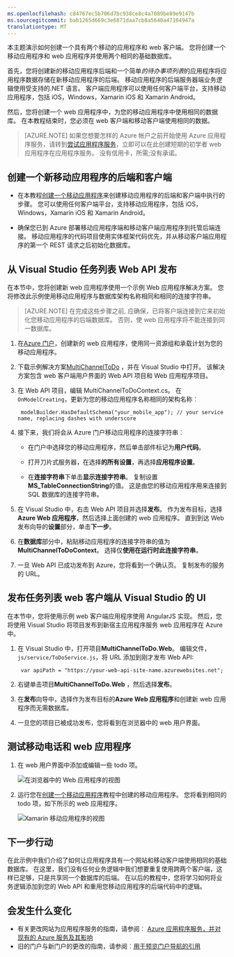 ```yaml
---
ms.openlocfilehash: c84767ec5b706d7bc938ce8c4a7089be89e9147b
ms.sourcegitcommit: bab1265d669c3e6871daa7cb8a5640a47104947a
translationtype: MT
---
```

本主题演示如何创建一个具有两个移动的应用程序和 web 客户端。 您将创建一个移动应用程序和 web 应用程序并使用两个相同的基础数据库。

首先，您将创建新的移动应用程序后端和一个简单*的待办事项列表*的应用程序将应用程序数据存储在新移动应用程序的后端。 移动应用程序的后端服务器端业务逻辑使用受支持的.NET 语言。 客户端应用程序可以使用任何客户端平台，支持移动应用程序，包括 iOS，Windows，Xamarin iOS 和 Xamarin Android。

然后，您将创建一个 web 应用程序中，为您的移动应用程序中使用相同的数据库。 在本教程结束时，您必须在 web 客户端和移动客户端使用相同的数据。

>[AZURE.NOTE] 如果您想要怎样的 Azure 帐户之前开始使用 Azure 应用程序服务，请转到[尝试应用程序服务](http://go.microsoft.com/fwlink/?LinkId=523751)，立即可以在此创建短期的初学者 web 应用程序在应用程序服务。 没有信用卡，所需;没有承诺。

## 创建一个新移动应用程序的后端和客户端

* 在本教程[创建一个移动应用程序]来创建移动应用程序的后端和客户端中执行的步骤。 您可以使用任何客户端平台，支持移动应用程序，包括 iOS，Windows，Xamarin iOS 和 Xamarin Android。

* 确保您已到 Azure 部署移动应用程序端和移动客户端应用程序到托管后端连接。 移动应用程序的代码项目使用实体框架代码优先，并从移动客户端应用程序的第一个 REST 请求之后初始化数据库。

## 从 Visual Studio 任务列表 Web API 发布

在本节中，您将创建新 web 应用程序使用一个示例 Web 应用程序解决方案。 您将修改此示例使用移动应用程序与数据库架构名称相同和相同的连接字符串。

>[AZURE.NOTE] 在完成这些步骤之前, 应确保，已将客户端连接到它来初始化您移动应用程序的后端数据库。 否则，使 web 应用程序将不能连接到同一数据库。

1. 在[Azure 门户](https://portal.azure.com/)，创建新的 web 应用程序，使用同一资源组和承载计划为您的移动应用程序。

2. 下载示例解决方案[MultiChannelToDo] ，并在 Visual Studio 中打开。 该解决方案包含 web 客户端用户界面的 Web API 项目和 Web 应用程序项目。

3. 在 Web API 项目，编辑 MultiChannelToDoContext.cs。 在`OnModelCreating`，更新为您的移动应用程序名称相同的架构名称︰

        modelBuilder.HasDefaultSchema("your_mobile_app"); // your service name, replacing dashes with underscore

4. 接下来，我们将会从 Azure 门户移动应用程序的连接字符串︰

    - 在门户中选择您的移动应用程序，然后单击部件标记为**用户代码**。

    - 打开刀片式服务器，在选择**的所有设置**，再选择**应用程序设置**。

    - 在**连接字符串**下单击**显示连接字符串**。 复制设置**MS_TableConnectionString**的值。 这是由您的移动应用程序用来连接到 SQL 数据库的连接字符串。

5. 在 Visual Studio 中，右击 Web API 项目并选择**发布**。 作为发布目标，选择**Azure Web 应用程序**，然后选择上面创建的 web 应用程序。 直到到达 Web 发布向导的**设置**部分，单击**下一步**。

6. 在**数据库**部分中，粘贴移动应用程序的连接字符串的值为**MultiChannelToDoContext**。 选择仅**使用在运行时此连接字符串**。

7. 一旦 Web API 已成功发布到 Azure，您将看到一个确认页。 复制发布的服务的 URL。

## 发布任务列表 web 客户端从 Visual Studio 的 UI

在本节中，您将使用示例 web 客户端应用程序使用 AngularJS 实现。 然后，您将使用 Visual Studio 将项目发布到新宿主应用程序服务 web 应用程序在 Azure 中。

1. 在 Visual Studio 中，打开项目**MultiChannelToDo.Web**。 编辑文件， `js/service/ToDoService.js`，将 URL 添加到刚才发布 Web API:

        var apiPath = "https://your-web-api-site-name.azurewebsites.net";

2. 右键单击项目**MultiChannelToDo.Web** ，然后选择**发布**。

3. 在**发布**向导中，选择作为发布目标的**Azure Web 应用程序**和创建新 web 应用程序而无需数据库。

4. 一旦您的项目已被成功发布，您将看到在浏览器中的 web 用户界面。

## 测试移动电话和 web 应用程序

1. 在 web 用户界面中添加或编辑一些 todo 项。

    ![在浏览器中的 Web 应用程序的视图](./media/app-service-mobile-dotnet-backend-web-and-mobile/web-app-in-browser.png)

2. 运行您在[创建一个移动应用程序]教程中创建的移动应用程序。 您将看到相同的 todo 项，如下所示的 web 应用程序。

    ![Xamarin 移动应用程序的视图](./media/app-service-mobile-dotnet-backend-web-and-mobile/xamarin-ios-quickstart-device.png)

## 下一步行动

在此示例中我们介绍了如何让应用程序具有一个网站和移动客户端使用相同的基础数据库。 在这里，我们没有任何业务逻辑中我们想要重复使用跨两个客户端，这样已足够，只是共享同一个数据库的后端。 在以后的教程中，您将学习如何将业务逻辑添加到您的 Web API 和重用您移动应用程序的后端代码中的逻辑。

## 会发生什么变化
* 有关更改网站为应用程序服务的指南，请参阅︰ [Azure 应用程序服务，并对现有的 Azure 服务及其影响](http://go.microsoft.com/fwlink/?LinkId=529714)
* 旧的门户与新门户的更改的指南，请参阅︰[用于预览门户导航的引用](http://go.microsoft.com/fwlink/?LinkId=529715)

<!-- Links -->

[MultiChannelToDo]: https://github.com/Azure/mobile-services-samples/tree/web-mobile/MultiChannelToDo
[创建一个移动应用程序]: ../article/app-service-mobile/app-service-mobile-dotnet-backend-xamarin-ios-get-started-preview.md
